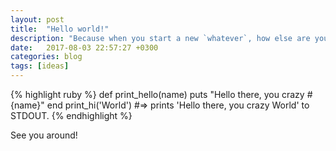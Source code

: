 ```yaml
---
layout: post
title:  "Hello world!"
description: "Because when you start a new `whatever`, how else are you going to name your first attempt?"
date:   2017-08-03 22:57:27 +0300
categories: blog
tags: [ideas]
---
```


{% highlight ruby %}
def print_hello(name)
  puts "Hello there, you crazy #{name}"
end
print_hi('World')
#=> prints 'Hello there, you crazy World' to STDOUT.
{% endhighlight %}

See you around!